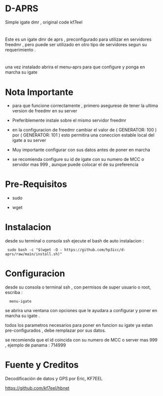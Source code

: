 # D-APRS
Simple igate dmr , original code kf7eel

#

Este es un igate dmr de aprs , preconfigurado para utilizar en servidores freedmr , pero puede ser utilizado en otro tipo de servidores segun su requerimiento .

#

una vez instalado abrira el menu-aprs para que configure y ponga en marcha su igate 

# Nota Importante

* para que funcione correctamente , primero asegurese de tener la ultima version de freedmr en su server

* Preferiblemente instale sobre el mismo servidor freedmr 

* en la configuracion de freedmr cambiar el valor de ( GENERATOR: 100 ) por ( GENERATOR: 101 ) esto permitira una coneccion estable local del igate a su server

* Muy importante configurar con sus datos antes de poner en marcha

* se recomienda configure su  id de igate con su numero de MCC o servidor mas 999 , aunque puede colocar el de su preferencia

#

# Pre-Requisitos

* sudo

* wget

#

# Instalacion

desde su terminal o consola ssh ejecute el bash de auto instalacion :

     sudo bash -c "$(wget -O - https://github.com/hp3icc/d-aprs/raw/main/install.sh)"

#

# Configuracion

desde su consola o terminal ssh , con permisos de super usuario o root,  escriba :  

      menu-igate

se abrira una ventana con opciones que le ayudara a configurar y poner en marcha su igate .

todos los parametros necesarios para poner en funcion su igate ya estan pre-configurados , debe remplazar por sus datos.

se recomienda que el id coincida con su numero de MCC o server mas 999 , ejemplo de panama : 714999

#

# Fuente y Creditos

Decodificación de datos y GPS por Eric, KF7EEL

https://github.com/kf7eel/hbnet
